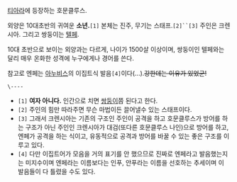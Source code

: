 [티아라](%ED%8B%B0%EC%95%84%EB%9D%BC%28%EB%A7%8C%ED%99%94%29.md)에 등장하는 호문클루스.

외양은 10대초반의 귀여운 **소년.**`[1]` 본체는 진주, 무기는 스태프.`[2]``[3]` 주인은 크렌시아. 그리고 쌍둥이는
[텔페](%ED%85%94%ED%8E%98.md).

10대 초반으로 보이는 외양과는 다르게, 나이가 1500살 이상이며, 쌍둥이인 텔페와는 달리 매우 온화한 성격에 누구에게나 경어를 쓴다.

참고로 엔페는 [아누비스](%EC%95%84%EB%88%84%EB%B9%84%EC%8A%A4.md)의 이집트식
발음`[4]`이다(...).<del>강한데는 이유가 있었군!</del>

`\----`

  * `[1]` **여자 아니다.** 인간으로 치면 [쌍둥이](%EC%8C%8D%EB%91%A5%EC%9D%B4.md)쯤 된다고 한다.
  * `[2]` 주인의 힘만 따라주면 무슨 마법이든 끌어낼수 있는 스태프이다.
  * `[3]` 그래서 크렌시아는 기존의 구조인 주인이 공격을 하고 호문클루스가 방어를 하는 구조가 아닌 주인인 크렌시아가 대검(또다른 호문클루스 나인)으로 방어를 하고, 엔페가 공격을 하는 식이고, 유동적으로 공격과 방어를 바꿀 수 있는 좋은 구조를 이루고 있다.
  * `[4]` 다만 이집트어가 모음을 거의 표기를 안 했으므로 진짜로 엔페라고 발음했는지는 미지수이며 엔페라는 이름보다는 인푸, 안푸라는 이름을 선호하는 추세이며 이 발음들이 다 틀렸을 수도 있다.

